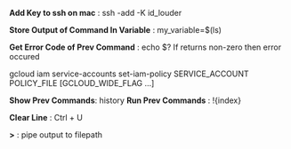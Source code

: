 **Add Key to ssh on mac** : ssh -add -K id_louder

**Store Output of Command In Variable** : my_variable=$(ls)

**Get Error Code of Prev Command** : echo $?
If returns non-zero then error occured

gcloud iam service-accounts set-iam-policy SERVICE_ACCOUNT POLICY_FILE [GCLOUD_WIDE_FLAG …]

**Show Prev Commands**: history
**Run Prev Commands** : !{index}

**Clear Line** : Ctrl + U

**>** : pipe output to filepath 